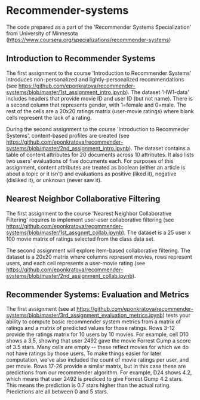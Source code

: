 # Recommender-systems
The code prepared as a part of the 'Recommender Systems Specialization' from University of Minnesota (https://www.coursera.org/specializations/recommender-systems)

## Introduction to Recommender Systems
The first assignment to the course 'Introduction to Recommender Systems' introduces non-personalized and lightly-personalized recommendations (see https://github.com/eponkratova/recommender-systems/blob/master/1st_assignment_intro.ipynb). The dataset 'HW1-data' includes headers that provide movie ID and user ID (but not name). There is a second column that represents gender, with 1=female and 0=male. The rest of the cells are a 20x20 ratings matrix (user-movie ratings) where blank cells represent the lack of a rating. 

During the second assignment to the course 'Introduction to Recommeder Systems', content-based profiles are created (see https://github.com/eponkratova/recommender-systems/blob/master/2nd_assignment_intro.ipynb). The dataset contains a table of content attributes for 20 documents across 10 attributes. It also lists two users’ evaluations of five documents each. For purposes of this assignment, content attributes are treated as boolean (either an article is about a topic or it isn’t) and evaluations as positive (liked it), negative (disliked it), or unknown (never saw it).

## Nearest Neighbor Collaborative Filtering
The first assignment to the course 'Nearest Neighbor Collaborative Filtering' requires to implement user-user collaborative filtering (see https://github.com/eponkratova/recommender-systems/blob/master/1st_assgnmt_collab.ipynb). The dataset is a 25 user x 100 movie matrix of ratings selected from the class data set. 

The second assignment will explore item-based collaborative filtering. The dataset is a 20x20 matrix where columns represent movies, rows represent users, and each cell represents a user-movie rating (see https://github.com/eponkratova/recommender-systems/blob/master/2nd_assignment_collab.ipynb).

## Recommender Systems: Evaluation and Metrics
The first assignment (see at https://github.com/eponkratova/recommender-systems/blob/master/3rd_assignment_evaluation_metrics.ipynb) tests your ability to compute basic recommender system metrics from a matrix of ratings and a matrix of predicted values for those ratings. Rows 3-12 provide the ratings matrix for 10 users by 10 movies. For example, cell D10 shows a 3.5, showing that user 2492 gave the movie Forrest Gump a score of 3.5 stars. Many cells are empty -- these reflect movies for which we do not have ratings by those users. To make things easier for later computation, we've also included the count of movie ratings per user, and per movie. 
Rows 17-26 provide a similar matrix, but in this case these are predictions from our recommender algorithm. For example, D24 shows 4.2, which means that user 2492 is prediced to give Forrest Gump 4.2 stars. This means the prediction is 0.7 stars higher than the actual rating. Predictions are all between 0 and 5 stars.
